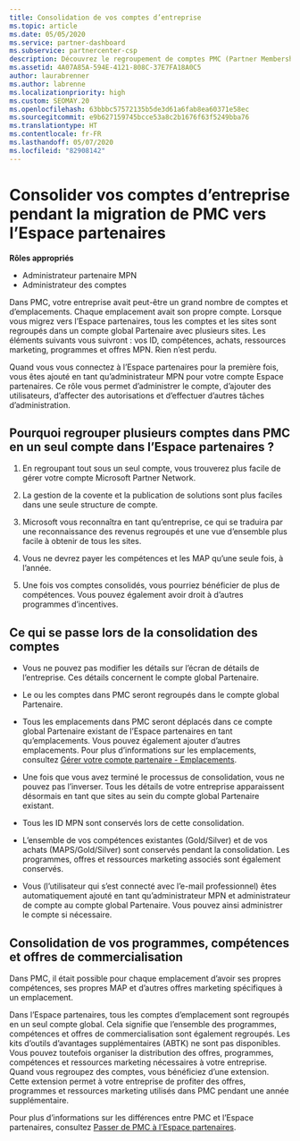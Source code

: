 ```yaml
---
title: Consolidation de vos comptes d’entreprise
ms.topic: article
ms.date: 05/05/2020
ms.service: partner-dashboard
ms.subservice: partnercenter-csp
description: Découvrez le regroupement de comptes PMC (Partner Membership Center) en un seul compte dans l’Espace partenaires. Concerne la migration de PMC vers l’Espace partenaires.
ms.assetid: 4A07A85A-594E-4121-808C-37E7FA18A0C5
author: laurabrenner
ms.author: labrenne
ms.localizationpriority: high
ms.custom: SEOMAY.20
ms.openlocfilehash: 63bbbc57572135b5de3d61a6fab8ea60371e58ec
ms.sourcegitcommit: e9b627159745bcce53a8c2b1676f63f5249bba76
ms.translationtype: HT
ms.contentlocale: fr-FR
ms.lasthandoff: 05/07/2020
ms.locfileid: "82908142"
---
```

# <a name="consolidate-your-company-accounts-when-migrating-from-pmc-to-partner-center"></a>Consolider vos comptes d’entreprise pendant la migration de PMC vers l’Espace partenaires

**Rôles appropriés**

- Administrateur partenaire MPN
- Administrateur des comptes

Dans PMC, votre entreprise avait peut-être un grand nombre de comptes et d’emplacements. Chaque emplacement avait son propre compte. Lorsque vous migrez vers l’Espace partenaires, tous les comptes et les sites sont regroupés dans un compte global Partenaire avec plusieurs sites. Les éléments suivants vous suivront : vos ID, compétences, achats, ressources marketing, programmes et offres MPN. Rien n’est perdu.

Quand vous vous connectez à l’Espace partenaires pour la première fois, vous êtes ajouté en tant qu’administrateur MPN pour votre compte Espace partenaires. Ce rôle vous permet d’administrer le compte, d’ajouter des utilisateurs, d’affecter des autorisations et d’effectuer d’autres tâches d’administration.

## <a name="why-should-you-consolidate-your-multiple-accounts-in-pmc-into-one-account-in-partner-center"></a>Pourquoi regrouper plusieurs comptes dans PMC en un seul compte dans l’Espace partenaires ?

1. En regroupant tout sous un seul compte, vous trouverez plus facile de gérer votre compte Microsoft Partner Network.

2. La gestion de la covente et la publication de solutions sont plus faciles dans une seule structure de compte.

3. Microsoft vous reconnaîtra en tant qu’entreprise, ce qui se traduira par une reconnaissance des revenus regroupés et une vue d’ensemble plus facile à obtenir de tous les sites.  

4. Vous ne devrez payer les compétences et les MAP qu’une seule fois, à l’année.

5. Une fois vos comptes consolidés, vous pourriez bénéficier de plus de compétences. Vous pouvez également avoir droit à d’autres programmes d’incentives.


## <a name="what-happens-during-consolidation-of-accounts"></a>Ce qui se passe lors de la consolidation des comptes

- Vous ne pouvez pas modifier les détails sur l’écran de détails de l’entreprise. Ces détails concernent le compte global Partenaire. 

- Le ou les comptes dans PMC seront regroupés dans le compte global Partenaire.

- Tous les emplacements dans PMC seront déplacés dans ce compte global Partenaire existant de l’Espace partenaires en tant qu’emplacements. Vous pouvez également ajouter d’autres emplacements. Pour plus d’informations sur les emplacements, consultez [Gérer votre compte partenaire - Emplacements](manage-locations.md).

- Une fois que vous avez terminé le processus de consolidation, vous ne pouvez pas l’inverser. Tous les détails de votre entreprise apparaissent désormais en tant que sites au sein du compte global Partenaire existant. 

- Tous les ID MPN sont conservés lors de cette consolidation.

- L’ensemble de vos compétences existantes (Gold/Silver) et de vos achats (MAPS/Gold/Silver) sont conservés pendant la consolidation. Les programmes, offres et ressources marketing associés sont également conservés.

- Vous (l’utilisateur qui s’est connecté avec l’e-mail professionnel) êtes automatiquement ajouté en tant qu’administrateur MPN et administrateur de compte au compte global Partenaire. Vous pouvez ainsi administrer le compte si nécessaire.

## <a name="consolidating-your-go-to-market-offers-programs-and-competencies"></a>Consolidation de vos programmes, compétences et offres de commercialisation

Dans PMC, il était possible pour chaque emplacement d’avoir ses propres compétences, ses propres MAP et d’autres offres marketing spécifiques à un emplacement.

Dans l’Espace partenaires, tous les comptes d’emplacement sont regroupés en un seul compte global. Cela signifie que l’ensemble des programmes, compétences et offres de commercialisation sont également regroupés. Les kits d’outils d’avantages supplémentaires (ABTK) ne sont pas disponibles. Vous pouvez toutefois organiser la distribution des offres, programmes, compétences et ressources marketing nécessaires à votre entreprise. Quand vous regroupez des comptes, vous bénéficiez d’une extension. Cette extension permet à votre entreprise de profiter des offres, programmes et ressources marketing utilisés dans PMC pendant une année supplémentaire.

Pour plus d’informations sur les différences entre PMC et l’Espace partenaires, consultez [Passer de PMC à l’Espace partenaires](guide-to-migration.md).


